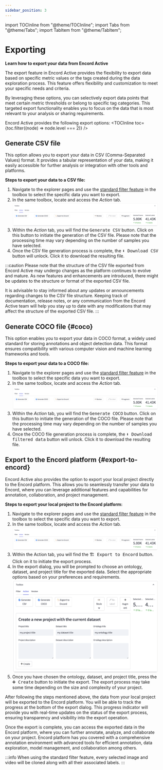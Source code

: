 ```yaml
---
sidebar_position: 3
---
```


import TOCInline from "@theme/TOCInline";
import Tabs from "@theme/Tabs";
import TabItem from "@theme/TabItem";

# Exporting

**Learn how to export your data from Encord Active**

The export feature in Encord Active provides the flexibility to export data based on specific metric values or the tags created during the data exploration process.
This feature offers flexibility and customization to meet your specific needs and criteria.

By leveraging these options, you can selectively export data points that meet certain metric thresholds or belong to specific tag categories.
This targeted export functionality enables you to focus on the data that is most relevant to your analysis or sharing requirements.

Encord Active provides the following export options:
<TOCInline toc={toc.filter((node) => node.level === 2)} />

## Generate CSV file

This option allows you to export your data in CSV (Comma-Separated Values) format.
It provides a tabular representation of your data, making it easily accessible for further analysis or integration with other tools and platforms.

**Steps to export your data to a CSV file:**
1. Navigate to the explorer pages and use the [standard filter feature][standard-filter-feature] in the toolbox to select the specific data you want to export.
2. In the same toolbox, locate and access the _Action_ tab.
   ![toolbox-action-tab-local-project](../images/user-guide/toolbox-action-tab-local-project.png)
3. Within the _Action_ tab, you will find the <kbd>Generate CSV</kbd> button.
   Click on this button to initiate the generation of the CSV file.
   Please note that the processing time may vary depending on the number of samples you have selected.
4. Once the CSV file generation process is complete, the <kbd>⬇ Download CSV</kbd> button will unlock.
   Click it to download the resulting file.

:::caution
Please note that the structure of the CSV file exported from Encord Active may undergo changes as the platform continues to evolve and mature.
As new features and enhancements are introduced, there might be updates to the structure or format of the exported CSV file.

It is advisable to stay informed about any updates or announcements regarding changes to the CSV file structure.
Keeping track of documentation, release notes, or any communication from the Encord Active team will help you stay up to date with any modifications that may affect the structure of the exported CSV file.
:::

## Generate COCO file {#coco}

This option enables you to export your data in COCO format, a widely used standard for storing annotations and object detection data.
This format ensures compatibility with various computer vision and machine learning frameworks and tools.

**Steps to export your data to a COCO file:**
1. Navigate to the explorer pages and use the [standard filter feature][standard-filter-feature] in the toolbox to select the specific data you want to export.
2. In the same toolbox, locate and access the _Action_ tab.
   ![toolbox-action-tab-local-project](../images/user-guide/toolbox-action-tab-local-project.png)
3. Within the _Action_ tab, you will find the <kbd>Generate COCO</kbd> button.
   Click on this button to initiate the generation of the COCO file.
   Please note that the processing time may vary depending on the number of samples you have selected.
4. Once the COCO file generation process is complete, the <kbd>⬇ Download filtered data</kbd> button will unlock.
   Click it to download the resulting file.

## Export to the Encord platform {#export-to-encord}

Encord Active also provides the option to export your local project directly to the Encord platform.
This allows you to seamlessly transfer your data to Encord, where you can leverage additional features and capabilities for annotation, collaboration, and project management.

**Steps to export your local project to the Encord platform:**
1. Navigate to the explorer pages and use the [standard filter feature][standard-filter-feature] in the toolbox to select the specific data you want to export.
2. In the same toolbox, locate and access the _Action_ tab.
   ![toolbox-action-tab-local-project](../images/user-guide/toolbox-action-tab-local-project.png)
3. Within the Action tab, you will find the <kbd>🏗 Export to Encord</kbd> button.
   Click on it to initiate the export process.
4. In the export dialog, you will be prompted to choose an ontology, dataset, and project title for the exported data.
   Select the appropriate options based on your preferences and requirements.
   ![toolbox-action-tab-export-to-encord-dialog](../images/user-guide/toolbox-action-tab-export-to-encord-dialog.png)
5. Once you have chosen the ontology, dataset, and project title, press the <kbd>➕ Create</kbd> button to initiate the export.
   The export process may take some time depending on the size and complexity of your project.
   
After following the steps mentioned above, the data from your local project will be exported to the Encord platform.
You will be able to track the progress at the bottom of the export dialog.
This progress indicator will provide you with real-time updates on the status of the export process, ensuring transparency and visibility into the export operation.

Once the export is complete, you can access the exported data in the Encord platform, where you can further annotate, analyze, and collaborate on your project.
Encord platform has you covered with a comprehensive annotation environment with advanced tools for efficient annotation, data exploration, model management, and collaboration among others.

:::info
When using the standard filter feature, every selected image and video will be cloned along with all their associated labels.
:::

[standard-filter-feature]: ../user-guide/filtering#standard-filter-feature
